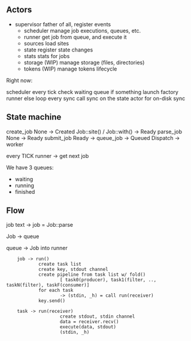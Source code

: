 
## Actors

- supervisor        father of all, register events
  - scheduler       manage job executions, queues, etc.
  - runner          get job from queue, and execute it
  - sources         load sites
  - state           register state changes
  - stats           stats for jobs
  - storage (WIP)   manage storage (files, directories)
  - tokens (WIP)    manage tokens lifecycle


Right now:

  scheduler
    every tick
      check waiting queue
      if something
        launch factory runner
      else
        loop
    every sync
      call sync on the state actor for on-disk sync

## State machine

create_job
  None -> Created
    Job::site() / Job::with() -> Ready
parse_job
  None -> Ready
submit_job
  Ready ->
    queue_job
      -> Queued
     Dispatch -> worker

every TICK
runner -> get next job

We have 3 queues:

- waiting
- running
- finished

## Flow

job text -> job = Job::parse

Job -> queue

queue -> Job into runner

        job -> run()
                create task list
                create key, stdout channel
                create pipeline from task list w/ fold()
                        [ task0(producer), task1(filter, .., taskN(filter), taskF(consumer)]
                for each task 
                        -> (stdin, _h) = call run(receiver)
                key.send()
                
        task -> run(receiver)
                        create stdout, stdin channel
                        data = receiver.recv()
                        execute(data, stdout)
                        (stdin, _h)






